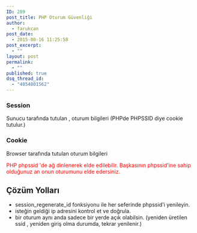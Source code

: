 ```yaml
---
ID: 289
post_title: PHP Oturum Güvenliği
author:
  - farukcan
post_date:
  - 2015-08-16 11:25:58
post_excerpt:
  - ""
layout: post
permalink:
  - ""
published: true
dsq_thread_id:
  - "4054801562"
---
```


<h3>Session</h3>
Sunucu tarafında tutulan , oturum bilgileri (PHPde PHPSSID diye cookie tutulur.)
<h3>Cookie</h3>
Browser tarafında tutulan oturum bilgileri

<span style="color: #ff0000">PHP phpssid 'de ağ dinlenerek elde edilebilir. Başkasının phpssid'ine sahip olduğunuz an onun oturumunu elde edersiniz.</span>
<h2>Çözüm Yolları</h2>
<ul>
	<li>session_regenerate_id fonksiyonu ile her seferinde phpssid'i yenileyin.</li>
	<li>isteğin geldiği ip adresini kontrol et ve doğrula.</li>
	<li>bir oturum aynı anda sadece bir yerde açık olabilsin. (yeniden üretilen ssid , yeniden giriş olma durumda, tekrar yenilenir.)</li>
</ul>